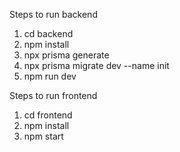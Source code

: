 Steps to run backend 
1. cd backend
2. npm install
3. npx prisma generate
4. npx prisma migrate dev --name init
5. npm run dev

Steps to run frontend
1. cd frontend
2. npm install
3. npm start
